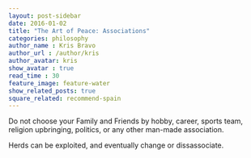 ```yaml
---
layout: post-sidebar
date: 2016-01-02
title: "The Art of Peace: Associations"
categories: philosophy
author_name : Kris Bravo
author_url : /author/kris
author_avatar: kris
show_avatar : true
read_time : 30
feature_image: feature-water
show_related_posts: true
square_related: recommend-spain
---
```


Do not choose your Family and Friends by hobby, career, sports team, religion upbringing, politics, or any other man-made association.

Herds can be exploited, and eventually change or dissassociate.
